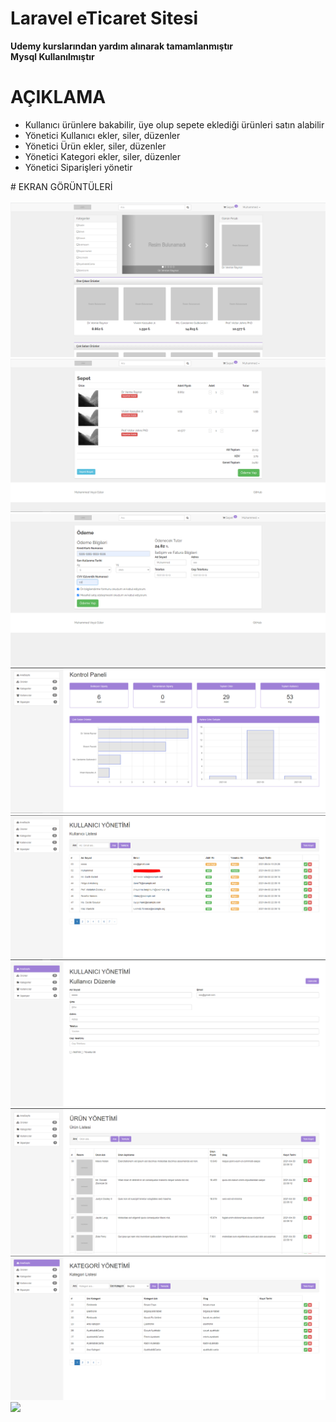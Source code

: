 # Laravel eTicaret Sitesi
<b>Udemy kurslarından yardım alınarak tamamlanmıştır</b><br>
<b>Mysql Kullanılmıştır</b><br>

# AÇIKLAMA
<ul>
<li>Kullanıcı ürünlere bakabilir, üye olup sepete eklediği ürünleri satın alabilir</li>
<li>Yönetici Kullanıcı ekler, siler, düzenler</li>
<li>Yönetici Ürün ekler, siler, düzenler</li>
<li>Yönetici Kategori ekler, siler, düzenler</li>
<li>Yönetici Siparişleri yönetir</li>

</ul>
# EKRAN GÖRÜNTÜLERİ
<br><br>
<img src="Ekran_Goruntuleri/1-kullanıcı-anaekran.PNG" >
<img src="Ekran_Goruntuleri/2-kullanıcı-sepet.PNG" >
<img src="Ekran_Goruntuleri/3-kullanıcı-odeme.PNG">
<img src="Ekran_Goruntuleri/4-admin-anasayfa.PNG">
<img src="Ekran_Goruntuleri/5-admin-kullanıcı.PNG">
<img src="Ekran_Goruntuleri/6-admin-kullanıcı-guncel-kayit.PNG">
<img src="Ekran_Goruntuleri/7-admin_urun.PNG">
<img src="Ekran_Goruntuleri/8-admin_kategori.PNG">
<img src="Ekran_Goruntuleri/9-admin_sipariş.PNG">
